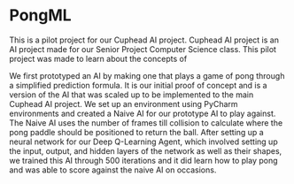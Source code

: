 # PongML
This is a pilot project for our Cuphead AI project. Cuphead AI project is an AI project made for our Senior Project Computer Science class. This pilot project was made to learn about the concepts of 
	
We first prototyped an AI by making one that plays a game of pong through a simplified prediction formula. It is our initial proof of concept and is a version of the AI that was scaled up to be implemented to the main Cuphead AI project. We set up an environment using PyCharm environments and created a Naive AI for our prototype AI to play against. The Naive AI uses the number of frames till collision to calculate where the pong paddle should be positioned to return the ball. After setting up a neural network for our Deep Q-Learning Agent, which involved setting up the input, output, and hidden layers of the network as well as their shapes, we trained this AI through 500 iterations and it did learn how to play pong and was able to score against the naive AI on occasions. 
